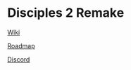 # Disciples 2 Remake
[Wiki](http://redmine.disciples-2-remake.icetomcat.ru/projects/disciples-2-remake/wiki)

[Roadmap](http://redmine.disciples-2-remake.icetomcat.ru/projects/disciples-2-remake/roadmap?utf8=%E2%9C%93&tracker_ids%5B%5D=1&completed=1)

[Discord](https://discord.gg/7nMxGUMVJb)

